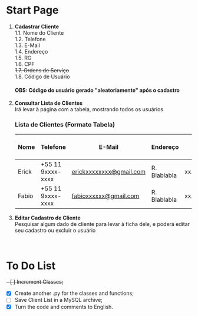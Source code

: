 # Start Page
1. **Cadastrar Cliente**
<br>1.1. Nome do Cliente
<br>1.2. Telefone
<br>1.3. E-Mail
<br>1.4. Endereço
<br>1.5. RG
<br>1.6. CPF
<br><S>1.7. Ordens de Serviço</S>
<br>1.8. Código de Usuário

    #### OBS: Código do usuário gerado "aleatoriamente" após o cadastro
   
3. **Consultar Lista de Clientes**
    <br>Irá levar à página com a tabela, mostrando todos os usuários

    ### **Lista de Clientes (Formato Tabela)**
    | Nome  | Telefone          | E-Mail                  | Endereço     | RG            | CPF            | Ordens de Serviço | Código de Usuário |
    |-------|-------------------|-------------------------|--------------|---------------|----------------|-------------------|-------------------|
    | Erick | +55 11 9xxxx-xxxx | erickxxxxxxxx@gmail.com | R. Blablabla | xx.xxx.xxx/x  | xxx.xxx.xxx-xx | #0001             | A-000001          |
    | Fabio | +55 11 9xxxx-xxxx | fabioxxxxxx@gmail.com   | R. Blablabla | xx.xxx.xxx/x  | xxx.xxx.xxx-xx | #0002 - #0003     | A-000002          |

4. **Editar Cadastro de Cliente**
    <br>Pesquisar algum dado de cliente para levar à ficha dele, e poderá editar seu cadastro ou excluir o usuário

<br>

# To Do List

<S>- [ ] Increment Classes;</S>
- [X] Create another .py for the classes and functions;
- [ ] Save Client List in a MySQL archive;
- [X] Turn the code and comments to English.
